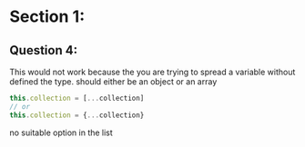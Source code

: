 # Section 1:

## Question 4: 

This would not work because the you are trying to spread a variable without defined the type.
should either be an object or an array

```javascript
this.collection = [...collection]
// or
this.collection = {...collection}
```

no suitable option in the list